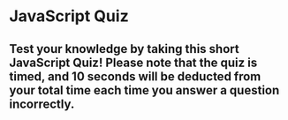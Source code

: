 # JavaScript Quiz

## Test your knowledge by taking this short JavaScript Quiz! Please note that the quiz is timed, and 10 seconds will be deducted from your total time each time you answer a question incorrectly.
